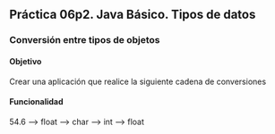 ## Práctica 06p2. Java Básico. Tipos de datos
### Conversión entre tipos de objetos

#### Objetivo

Crear una aplicación que realice la siguiente cadena de conversiones

#### Funcionalidad

 54.6 --> float --> char --> int --> float

